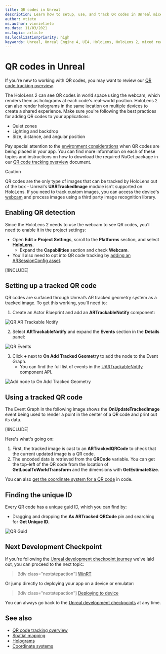 ```yaml
---
title: QR codes in Unreal
description: Learn how to setup, use, and track QR codes in Unreal mixed reality applications.
author: vtieto
ms.author: vinnietieto
ms.date: 11/03/2021
ms.topic: article
ms.localizationpriority: high
keywords: Unreal, Unreal Engine 4, UE4, HoloLens, HoloLens 2, mixed reality, development, features, documentation, guides, holograms, qr codes, mixed reality headset, windows mixed reality headset, virtual reality headset
---
```


# QR codes in Unreal

If you're new to working with QR codes, you may want to review our [QR code tracking overview](../advanced-concepts/qr-code-tracking-overview.md).

The HoloLens 2 can see QR codes in world space using the webcam, which renders them as holograms at each code's real-world position. HoloLens 2 can also render holograms in the same location on multiple devices to create a shared experience. Make sure you're following the best practices for adding QR codes to your applications:

- Quiet zones
- Lighting and backdrop
- Size, distance, and angular position

Pay special attention to the [environment considerations](/hololens/hololens-environment-considerations) when QR codes are being placed in your app. You can find more information on each of these topics and instructions on how to download the required NuGet package in our [QR code tracking overview](../advanced-concepts/qr-code-tracking-overview.md) document.

> [!CAUTION]
> QR codes are the only type of images that can be tracked by HoloLens out of the box - Unreal's **UARTrackedImage** module isn't supported on HoloLens. If you need to track custom images, you can access the device's [webcam](unreal-hololens-camera.md) and process images using a third party image recognition library. 

## Enabling QR detection

Since the HoloLens 2 needs to use the webcam to see QR codes, you'll need to enable it in the project settings:
- Open **Edit > Project Settings**, scroll to the **Platforms** section, and select **HoloLens**.
    + Expand the **Capabilities** section and check **Webcam**.  
- You'll also need to opt into QR code tracking by [adding an ARSessionConfig asset](/windows/mixed-reality/unreal-uxt-ch3#adding-the-session-asset).

[!INCLUDE[](includes/tabs-qr-codes-1.md)]

## Setting up a tracked QR code

QR codes are surfaced through Unreal’s AR tracked geometry system as a tracked image. To get this working, you'll need to:
1. Create an Actor Blueprint and add an **ARTrackableNotify** component:

![QR AR Trackable Notify](images/unreal-spatialmapping-artrackablenotify.PNG)

2. Select **ARTrackableNotify** and expand the **Events** section in the **Details** panel:

![QR Events](images/unreal-spatialmapping-events.PNG)

3. Click **+** next to **On Add Tracked Geometry** to add the node to the Event Graph.
    - You can find the full list of events in the [UARTrackableNotify](https://docs.unrealengine.com/API/Runtime/AugmentedReality/UARTrackableNotifyComponent/index.html) component API.

![Add node to On Add Tracked Geometry](images/unreal-qr-codes-tracked-geometry.png)

## Using a tracked QR code

The Event Graph in the following image shows the **OnUpdateTrackedImage** event being used to render a point in the center of a QR code and print out its data.

[!INCLUDE[](includes/tabs-qr-codes-2.md)]

Here's what's going on:
1. First, the tracked image is cast to an **ARTrackedQRCode** to check that the current updated image is a QR code.  
2. The encoded data is retrieved from the **QRCode** variable. You can get the top-left of the QR code from the location of **GetLocalToWorldTransform** and the dimensions with **GetEstimateSize**.

You can also [get the coordinate system for a QR code](/windows/mixed-reality/qr-code-tracking#getting-the-coordinate-system-for-a-qr-code) in code.

## Finding the unique ID

Every QR code has a unique guid ID, which you can find by:
- Dragging and dropping the **As ARTracked QRCode**  pin and searching for **Get Unique ID**.

![QR Guid](images/unreal-qr-guid.PNG)

## Next Development Checkpoint

If you're following the [Unreal development checkpoint journey](./unreal-development-overview.md?tabs=ue426%2cmrtk%2casa%2cD365#3-advanced-features) we've laid out, you can proceed to the next topic:

> [!div class="nextstepaction"]
> [WinRT](unreal-winRT.md)

Or jump directly to deploying your app on a device or emulator:

> [!div class="nextstepaction"]
> [Deploying to device](unreal-deploying.md)

You can always go back to the [Unreal development checkpoints](unreal-development-overview.md#3-advanced-features) at any time.

## See also
* [QR code tracking overview](../advanced-concepts/qr-code-tracking-overview.md)
* [Spatial mapping](../../design/spatial-mapping.md)
* [Holograms](../../discover/hologram.md)
* [Coordinate systems](../../design/coordinate-systems.md)